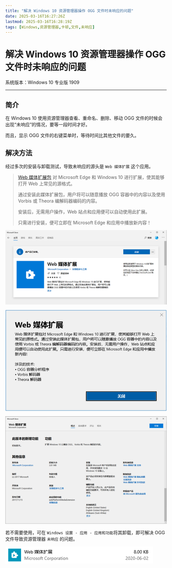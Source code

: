 ```yaml
---
title: "解决 Windows 10 资源管理器操作 OGG 文件时未响应的问题"
date: 2025-03-16T16:27:26Z
lastmod: 2025-03-16T16:28:19Z
tags: [Windows,资源管理器,卡顿,文件,未响应]
---
```


# 解决 Windows 10 资源管理器操作 OGG 文件时未响应的问题

系统版本：Windows 10 专业版 1909

---

## 简介

在 Windows 10 使用资源管理器查看、重命名、删除、移动 OGG 文件的时候会出现“未响应”的情况，要等一段时间才好。

而且，显示 OGG 文件的右键菜单时，等待时间比其他文件的要久。

## 解决方法

经过多次的安装与卸载测试，导致未响应的源头是 `Web 媒体扩展` 这个应用。

> [Web 媒体扩展包](https://www.microsoft.com/zh-cn/p/web-media-extensions/9n5tdp8vcmhs) 对 Microsoft Edge 和 Windows 10 进行扩展，使其能够打开 Web 上常见的源格式。
>
> 通过安装此媒体扩展包，用户将可以随意播放 OGG 容器中的内容以及使用 Vorbis 或 Theora 编解码器编码的内容。
>
> 安装后，无需用户操作，Web 站点和应用便可以自动使用此扩展。
>
> 只需进行安装，便可立即在 Microsoft Edge 和应用中播放新内容！

![](assets/network-asset-01_1-20250316162751-0zm4eys.png)

![](assets/network-asset-01_2-20250316162752-9dv7tm2.png)

![](assets/network-asset-01_3-20250316162752-tj2hi4r.png)

若不需要使用，可在 `Windows 设置 - 应用 - 应用和功能`​ 将其卸载，即可解决 OGG 文件导致资源管理器 `未响应` 的问题。

![](assets/network-asset-02-20250316162752-ng03hvu.png)

‍
